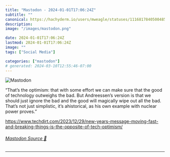 ```yaml
---
title: "Mastodon - 2024-01-01T17:06:24Z"
subtitle: ""
canonical: https://hachyderm.io/users/mweagle/statuses/111681784050048514
description:
image: "/images/mastodon.png"

date: 2024-01-01T17:06:24Z
lastmod: 2024-01-01T17:06:24Z
image: ""
tags: ["Social Media"]

categories: ["mastodon"]
# generated: 2024-03-10T12:55:46-07:00
---
```

![Mastodon](/images/mastodon.png)

<p>“That’s the optimism: that with some effort we can make sure that the good of technology outweighs the bad. But Andreessen’s version is that we should just ignore the bad and the good will magically wipe out all the bad. That’s not just simplistic, it’s ahistorical, as his own example with nuclear power proves.”</p><p><a href="https://www.techdirt.com/2023/12/29/new-years-message-moving-fast-and-breaking-things-is-the-opposite-of-tech-optimism/" target="_blank" rel="nofollow noopener noreferrer" translate="no"><span class="invisible">https://www.</span><span class="ellipsis">techdirt.com/2023/12/29/new-ye</span><span class="invisible">ars-message-moving-fast-and-breaking-things-is-the-opposite-of-tech-optimism/</span></a></p>


###### [Mastodon Source 🐘](https://hachyderm.io/@mweagle/111681784050048514)

___
